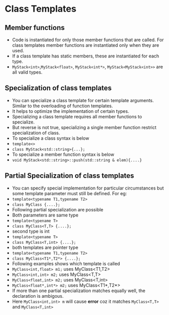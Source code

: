 # Class Templates

## Member functions
- Code is instantiated for only those member functions that are called. For class templates member functions are instantiated only
when they are used.
- If a class template has static members, these are instantiated for each type.
- `MyStack<int>`,`MyStack<float>`, `MyStack<int*>`, `MyStack<MyStack<int>>` are all valid types.

## Specialization of class templates
- You can specialize a class template for certain template arguments. Similar to the overloading of function templates. 
- It helps to optimize the implementation of certain types.
- Specializing a class template requires all member functions to specialize.
- But reverse is not true, specializing a single member function restrict specialization of class.
- To specialize a class syntax is below
- `template<>`
- `class MyStack<std::string>{...};`
- To specialize a member function syntax is below
- `void MyStack<std::string>::push(std::string & elem){....}`

## Partial Specialization of class templates
- You can specify special implementation for particular circumstances but some template parameter must still be defined. For eg:
- `template<typename T1,typename T2>`
- `class MyClass {....};`
- Following partial specialization are possible
- Both parameters are same type
- `template<typename T>`
- `class MyClass<T,T> {....};`
- second type is int
- `template<typename T>`
- `class MyClass<T,int> {....};`
- both templates are pointer type
- `template<typename T1,typename T2>`
- `class MyClass<T1*,T2*> {....};`
- Following examples shows which template is called
- `MyClass<int,float> m1;`     uses MyClass<T1,T2> 
- `MyClass<int,int> m2;`       uses MyClass<T,T> 
- `MyClass<float,int> m2;`     uses MyClass<T,int> 
- `MyClass<float*,int*> m2;`   uses MyClass<T1*,T2*> 
- If  more than one partial specialization matches equally well, the declaration is ambigous.
- Here `MyClass<int,int> m` will cause **error** coz it matches `MyClass<T,T>` and `MyClass<T,int>`
